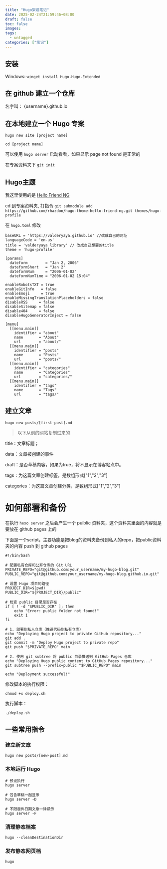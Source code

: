 ```yaml
---
title: "Hugo架设笔记"
date: 2025-02-24T21:59:46+08:00
draft: false
toc: false
images:
tags:
  - untagged
categories: ["笔记"]
---
```



## 安装

Windows: ```winget install Hugo.Hugo.Extended```

## 在 github 建立一个仓库

名字叫： {username}.github.io

## 在本地建立一个 Hugo 专案

```
hugo new site [project name]

cd [project name]
```

可以使用 ```hugo server``` 启动看看，如果显示 page not found 是正常的

在专案资料夹下 ```git init```

## Hugo主题

我这里使用的是 [Hello Friend NG](https://github.com/rhazdon/hugo-theme-hello-friend-ng)

cd 到专案资料夹, 打指令 `git submodule add https://github.com/rhazdon/hugo-theme-hello-friend-ng.git themes/hugo-profile`

在 `hugo.toml` 修改

```
baseURL = 'https://valderyaya.github.io' //改成自己的网址
languageCode = 'en-us'
title = 'valderyaya library' // 改成自己想要的title
theme = 'hugo-profile'

[params]
  dateform        = "Jan 2, 2006"
  dateformShort   = "Jan 2"
  dateformNum     = "2006-01-02"
  dateformNumTime = "2006-01-02 15:04"

enableRobotsTXT = true
enableGitInfo   = false
enableEmoji     = true
enableMissingTranslationPlaceholders = false
disableRSS     = false
disableSitemap = false
disable404     = false
disableHugoGeneratorInject = false

[menu]
  [[menu.main]]
    identifier = "about"
    name       = "About"
    url        = "about/"
  [[menu.main]]
    identifier = "posts"
    name       = "Posts"
    url        = "posts/"
  [[menu.main]]
    identifier = "categories"
    name       = "Categories"
    url        = "categories/"
  [[menu.main]]
    identifier = "tags"
    name       = "Tags"
    url        = "tags/"

```

## 建立文章

`hugo new posts/[first-post].md`

> 以下从别的网站复制过来的
> 
title：文章标题；

data：文章被创建的事件

draft：是否草稿内容，如果为true，将不显示在博客站点中。

tags：为这篇文章创建标签，是数组形式["1","2","3"]

categories：为这篇文章创建分类，是数组形式["1","2","3"]


# 如何部署和备份

在执行 `hexo server` 之后会产生一个 puiblic 资料夹，这个资料夹里面的内容就是要放在 github pages 上的

下面是一个script，主要功能是把blog的资料夹备份到私人的repo，把public资料夹的内容 push 到 github pages

```shell
#!/bin/bash

# 配置私有仓库和公开仓库的 Git URL
PRIVATE_REPO="git@github.com:your_username/my-hugo-blog.git"
PUBLIC_REPO="git@github.com:your_username/my-hugo-blog.github.io.git"

# 设置 Hugo 项目的路径
PROJECT_DIR=$(pwd)
PUBLIC_DIR="${PROJECT_DIR}/public"

# 检查 public 目录是否存在
if [ ! -d "$PUBLIC_DIR" ]; then
    echo "Error: public folder not found!"
    exit 1
fi

# 1. 部署到私人仓库（推送代码到私有仓库）
echo "Deploying Hugo project to private GitHub repository..."
git add .
git commit -m "Deploy Hugo project to private repo"
git push "$PRIVATE_REPO" main

# 2. 使用 git subtree 将 public 目录推送到 GitHub Pages 仓库
echo "Deploying Hugo public content to GitHub Pages repository..."
git subtree push --prefix=public "$PUBLIC_REPO" main

echo "Deployment successful!"

```


修改脚本的执行权限：

`chmod +x deploy.sh`

执行脚本：

`./deploy.sh`

## 一些常用指令

### 建立新文章
`hugo new posts/[new-post].md`

### 本地运行 Hugo 
```
# 预设执行
hugo server

# 包含草稿一起显示
hugo server -D

# 不限發佈日期文章一律顯示
hugo server -F
```

### 清理静态档案
`hugo --cleanDestinationDir`

### 发布静态网页档
`hugo`